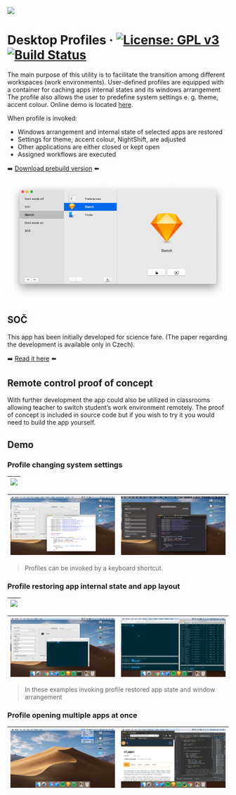 <p>
<img src="https://raw.githubusercontent.com/mamiksik/CabinetProX/master/doc_assets/icon.png" width="154">
</p>

# Desktop Profiles &middot; [![License: GPL v3](https://img.shields.io/badge/License-GPLv3-blue.svg)](https://www.gnu.org/licenses/gpl-3.0) [![Build Status](https://travis-ci.org/mamiksik/Desktop-Profiles.svg?branch=master)](https://travis-ci.org/mamiksik/Desktop-Profiles)
The main purpose of this utility is to facilitate the transition among different workspaces (work environments). User-defined profiles are equipped with a container for caching apps internal states and its windows arrangement The profile also allows the user to predefine system settings e. g. theme, accent colour. Online demo is located [here](#demo).

When profile is invoked:
- Windows arrangement and internal state of selected apps are restored
- Settings for theme, accent colour, NightShift, are adjusted
- Other applications are either closed or kept open
- Assigned workflows are executed

➡️  [Download prebuild version](https://github.com/mamiksik/CabinetProX/releases) ⬅️

![](doc_assets/new-ui-sketch.png)

## SOČ
This app has been initially developed for science fare. (The paper regarding the development is available only in Czech).

➡️  [Read it here](doc_assets/soc.pdf) ⬅️

## Remote control proof of concept
With further development the app could also be utilized in classrooms allowing teacher to switch student’s work environment remotely. The proof of concept is included in source code but if you wish to try it you would need to build the app yourself.

## Demo

### Profile changing system settings

|![](doc_assets/Themes.gif)|
|:---:|

| ![](doc_assets/Dark-A.png) | ![](doc_assets/Dark-B.png) |
|:---:|:---:|

>Profiles can be invoked by a keyboard shortcut.

### Profile restoring app internal state and app layout

|![](doc_assets/iTerm.gif)|
|:---:|

| ![](doc_assets/Terminals-A.png) | ![](doc_assets/Terminal-B.png) |
|:---:|:---:|

>In these examples invoking profile restored app state and window arrangement

### Profile opening multiple apps at once

| ![](doc_assets/KSI-A.png) | ![](doc_assets/KSI-B.png) |
|:---:|:---:|
